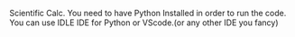 Scientific Calc. 
You need to have Python Installed in order to run the code. 
You can use IDLE IDE for Python or VScode.(or any other IDE you fancy)
